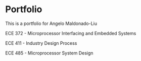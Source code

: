 # Portfolio
This is a portfolio for Angelo Maldonado-Liu

ECE 372 - Microprocessor Interfacing and Embedded Systems

ECE 411 - Industry Design Process

ECE 485 - Microprocessor System Design
